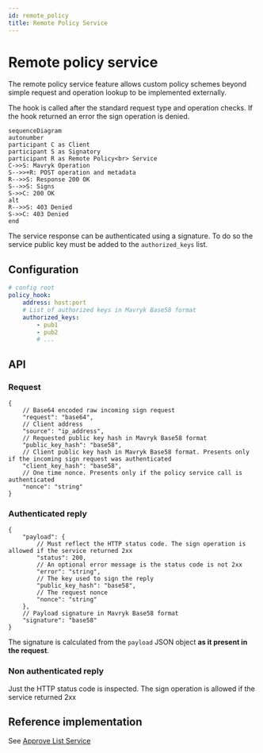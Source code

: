 ```yaml
---
id: remote_policy
title: Remote Policy Service
---
```


# Remote policy service

The remote policy service feature allows custom policy schemes beyond simple request and operation lookup
to be implemented externally.

The hook is called after the standard request type and operation checks. If the hook returned an error the sign operation is denied.

```mermaid
sequenceDiagram
autonumber
participant C as Client
participant S as Signatory
participant R as Remote Policy<br> Service
C->>S: Mavryk Operation
S-->>+R: POST operation and metadata
R-->>S: Response 200 OK
S-->>S: Signs 
S->>C: 200 OK
alt
R-->>S: 403 Denied
S->>C: 403 Denied
end
```

The service response can be authenticated using a signature. To do so the service public key must be added to the `authorized_keys` list.

## Configuration

```yaml
# config root
policy_hook:
    address: host:port
    # List of authorized keys in Mavryk Base58 format
    authorized_keys:
        - pub1
        - pub2
        # ...
```

## API

### Request

```jsonc
{
    // Base64 encoded raw incoming sign request
    "request": "base64",
    // Client address
    "source": "ip_address",
    // Requested public key hash in Mavryk Base58 format
    "public_key_hash": "base58",
    // Client public key hash in Mavryk Base58 format. Presents only if the incoming sign request was authenticated
    "client_key_hash": "base58",
    // One time nonce. Presents only if the policy service call is authenticated
    "nonce": "string"
}
```

### Authenticated reply

```jsonc
{
    "payload": {
        // Must reflect the HTTP status code. The sign operation is allowed if the service returned 2xx
        "status": 200,
        // An optional error message is the status code is not 2xx
	    "error": "string",
        // The key used to sign the reply
	    "public_key_hash": "base58",
        // The request nonce
	    "nonce": "string"
    },
    // Payload signature in Mavryk Base58 format
    "signature": "base58"
}
```

The signature is calculated from the `payload` JSON object **as it present in the request**.

### Non authenticated reply

Just the HTTP status code is inspected. The sign operation is allowed if the service returned 2xx

## Reference implementation

See [Approve List Service](https://github.com/mavryk-network/mavryk-signatory/tree/main/cmd/approve-list-svc)
